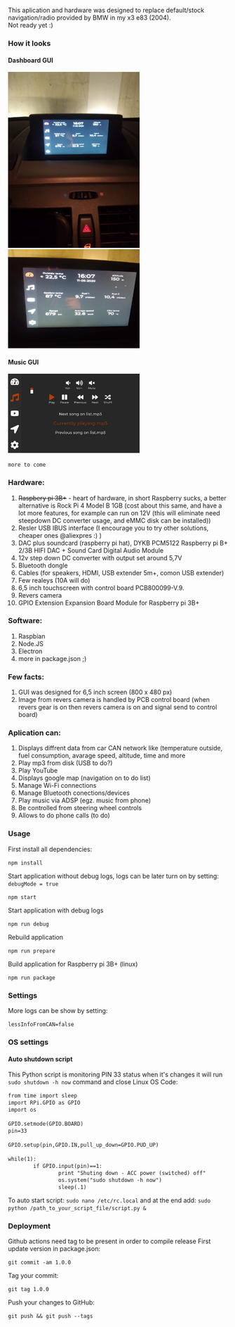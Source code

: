 This aplication and hardware was designed to replace default/stock navigation/radio provided by BMW in my x3 e83 (2004).<br>
Not ready yet :)

### How it looks
#### Dashboard GUI
<img src="for_readme/img/stearing_fox_dashboard_GUI_1.jpg" width="300">
<img src="for_readme/img/stearing_fox_dashboard_GUI_2.jpg" width="300">

#### Music GUI
<img src="for_readme/img/stearing_fox_music_GUI.png" width="300">

`more to come`

<h3>Hardware:</h3>
<ol>
  <li><del>Raspbery pi 3B+</del> - heart of hardware, in short Raspberry sucks, a better alternative is Rock Pi 4 Model B 1GB (cost about this same, and have a lot more features, for example can run on 12V (this will eliminate need steepdown DC converter usage, and eMMC disk can be installed))</li>
<li>Resler USB IBUS interface (I encourage you to try other solutions, cheaper ones @aliexpres :) )</li>
<li>DAC plus soundcard (raspberry pi hat), DYKB PCM5122 Raspberry pi B+ 2/3B HIFI DAC + Sound Card Digital Audio Module</li>
<li>12v step down DC converter with output set around 5,7V</li>
<li>Bluetooth dongle</li>
<li>Cables (for speakers, HDMI, USB extender 5m+, comon USB extender)</li>
<li>Few realeys (10A will do)</li>
<li>6,5 inch touchscreen with control board PCB800099-V.9.</li>
<li>Revers camera</li>
<li>GPIO Extension Expansion Board Module for Raspberry pi 3B+</li>
</ol>

<h3>Software:</h3>
<ol>
<li>Raspbian</li>
<li>Node.JS</li>
<li>Electron</li>
<li>more in package.json ;)</li>
</ol>

<h3>Few facts:</h3>
<ol>
<li>GUI was designed for 6,5 inch screen (800 x 480 px)</li>
<li>Image from revers camera is handled by PCB control board (when revers gear is on then revers camera is on and signal send to control board)</li>
</ol> 

<h3>Aplication can:</h3>
<ol>
  <li>Displays diffrent data from car CAN network like (temperature outside, fuel consumption, avarage speed, altitude, time and more</li>
  <li>Play mp3 from disk (USB to do?)</li>
  <li>Play YouTube</li>
  <li>Displays google map (navigation on to do list)</li>
  <li>Manage Wi-Fi connections</li>
  <li>Manage Bluetooth conections/devices</li>
  <li>Play music via ADSP (egz. music from phone)</li>
  <li>Be controlled from steering wheel controls</li>
  <li>Allows to do phone calls (to do)</li>
</ol>
  
### Usage
First install all dependencies:
```
npm install
```

Start application without debug logs, logs can be later turn on by setting: `debugMode = true`
```
npm start
```

Start application with debug logs
```
npm run debug
```

Rebuild application
```
npm run prepare
```

Build application for Raspberry pi 3B+ (linux)
```
npm run package
```

### Settings
More logs can be show by setting:
```
lessInfoFromCAN=false
```

### OS settings
#### Auto shutdown script
This Python script is monitoring PIN 33 status when it's changes it will run `sudo shutdown -h now` command and close Linux OS
Code:
```
from time import sleep
import RPi.GPIO as GPIO
import os

GPIO.setmode(GPIO.BOARD)
pin=33

GPIO.setup(pin,GPIO.IN,pull_up_down=GPIO.PUD_UP)

while(1):
        if GPIO.input(pin)==1:
                print "Shuting down - ACC power (switched) off"
                os.system("sudo shutdown -h now")
                sleep(.1)
```
To auto start script: `sudo nano /etc/rc.local`
and at the end add:
```sudo python /path_to_your_script_file/script.py &```

### Deployment
Github actions need tag to be present in order to compile release
First update version in package.json:
```
git commit -am 1.0.0
```
Tag your commit:
```
git tag 1.0.0
```
Push your changes to GitHub:
```
git push && git push --tags
```
